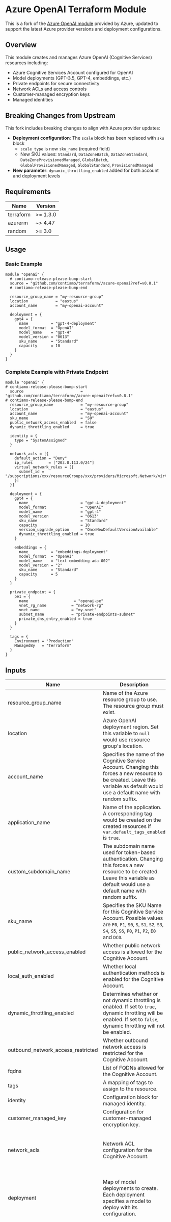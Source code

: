 # Azure OpenAI Terraform Module

This is a fork of the [Azure OpenAI module](https://github.com/Azure/terraform-azurerm-openai) provided by Azure, updated to support the latest Azure provider versions and deployment configurations.

## Overview

This module creates and manages Azure OpenAI (Cognitive Services) resources including:

- Azure Cognitive Services Account configured for OpenAI
- Model deployments (GPT-3.5, GPT-4, embeddings, etc.)
- Private endpoints for secure connectivity
- Network ACLs and access controls
- Customer-managed encryption keys
- Managed identities

## Breaking Changes from Upstream

This fork includes breaking changes to align with Azure provider updates:

- **Deployment configuration**: The `scale` block has been replaced with `sku` block
  - `scale_type` is now `sku_name` (required field)
  - New SKU values: `Standard`, `DataZoneBatch`, `DataZoneStandard`, `DataZoneProvisionedManaged`, `GlobalBatch`, `GlobalProvisionedManaged`, `GlobalStandard`, `ProvisionedManaged`
- **New parameter**: `dynamic_throttling_enabled` added for both account and deployment levels

## Requirements

| Name      | Version  |
| --------- | -------- |
| terraform | >= 1.3.0 |
| azurerm   | ~> 4.47  |
| random    | >= 3.0   |

## Usage

### Basic Example

```hcl
module "openai" {
  # contiamo-release-please-bump-start
  source = "github.com/contiamo/terraform//azure-openai?ref=v0.8.1"
  # contiamo-release-please-bump-end

  resource_group_name = "my-resource-group"
  location            = "eastus"
  account_name        = "my-openai-account"

  deployment = {
    gpt4 = {
      name          = "gpt-4-deployment"
      model_format  = "OpenAI"
      model_name    = "gpt-4"
      model_version = "0613"
      sku_name      = "Standard"
      capacity      = 10
    }
  }
}
```

### Complete Example with Private Endpoint

```hcl
module "openai" {
# contiamo-release-please-bump-start
  source                         = "github.com/contiamo/terraform//azure-openai?ref=v0.8.1"
# contiamo-release-please-bump-end
  resource_group_name            = "my-resource-group"
  location                       = "eastus"
  account_name                   = "my-openai-account"
  sku_name                       = "S0"
  public_network_access_enabled  = false
  dynamic_throttling_enabled     = true

  identity = {
    type = "SystemAssigned"
  }

  network_acls = [{
    default_action = "Deny"
    ip_rules       = ["203.0.113.0/24"]
    virtual_network_rules = [{
      subnet_id = "/subscriptions/xxx/resourceGroups/xxx/providers/Microsoft.Network/virtualNetworks/xxx/subnets/xxx"
    }]
  }]

  deployment = {
    gpt4 = {
      name                       = "gpt-4-deployment"
      model_format               = "OpenAI"
      model_name                 = "gpt-4"
      model_version              = "0613"
      sku_name                   = "Standard"
      capacity                   = 10
      version_upgrade_option     = "OnceNewDefaultVersionAvailable"
      dynamic_throttling_enabled = true
    }

    embeddings = {
      name          = "embeddings-deployment"
      model_format  = "OpenAI"
      model_name    = "text-embedding-ada-002"
      model_version = "2"
      sku_name      = "Standard"
      capacity      = 5
    }
  }

  private_endpoint = {
    pe1 = {
      name                    = "openai-pe"
      vnet_rg_name           = "network-rg"
      vnet_name              = "my-vnet"
      subnet_name            = "private-endpoints-subnet"
      private_dns_entry_enabled = true
    }
  }

  tags = {
    Environment = "Production"
    ManagedBy   = "Terraform"
  }
}
```

## Inputs

| Name                               | Description                                                                                                                                                                            | Type                                                                                                                                                                                                                                                                                                                                                                                          | Default       | Required |
| ---------------------------------- | -------------------------------------------------------------------------------------------------------------------------------------------------------------------------------------- | --------------------------------------------------------------------------------------------------------------------------------------------------------------------------------------------------------------------------------------------------------------------------------------------------------------------------------------------------------------------------------------------- | ------------- | :------: |
| resource_group_name                | Name of the Azure resource group to use. The resource group must exist.                                                                                                                | `string`                                                                                                                                                                                                                                                                                                                                                                                      | n/a           |   yes    |
| location                           | Azure OpenAI deployment region. Set this variable to `null` would use resource group's location.                                                                                       | `string`                                                                                                                                                                                                                                                                                                                                                                                      | n/a           |   yes    |
| account_name                       | Specifies the name of the Cognitive Service Account. Changing this forces a new resource to be created. Leave this variable as default would use a default name with random suffix.    | `string`                                                                                                                                                                                                                                                                                                                                                                                      | `""`          |    no    |
| application_name                   | Name of the application. A corresponding tag would be created on the created resources if `var.default_tags_enabled` is `true`.                                                        | `string`                                                                                                                                                                                                                                                                                                                                                                                      | `""`          |    no    |
| custom_subdomain_name              | The subdomain name used for token-based authentication. Changing this forces a new resource to be created. Leave this variable as default would use a default name with random suffix. | `string`                                                                                                                                                                                                                                                                                                                                                                                      | `null`        |    no    |
| sku_name                           | Specifies the SKU Name for this Cognitive Service Account. Possible values are `F0`, `F1`, `S0`, `S`, `S1`, `S2`, `S3`, `S4`, `S5`, `S6`, `P0`, `P1`, `P2`, `E0` and `DC0`.            | `string`                                                                                                                                                                                                                                                                                                                                                                                      | `"S0"`        |    no    |
| public_network_access_enabled      | Whether public network access is allowed for the Cognitive Account.                                                                                                                    | `bool`                                                                                                                                                                                                                                                                                                                                                                                        | `false`       |    no    |
| local_auth_enabled                 | Whether local authentication methods is enabled for the Cognitive Account.                                                                                                             | `bool`                                                                                                                                                                                                                                                                                                                                                                                        | `true`        |    no    |
| dynamic_throttling_enabled         | Determines whether or not dynamic throttling is enabled. If set to `true`, dynamic throttling will be enabled. If set to `false`, dynamic throttling will not be enabled.              | `bool`                                                                                                                                                                                                                                                                                                                                                                                        | `null`        |    no    |
| outbound_network_access_restricted | Whether outbound network access is restricted for the Cognitive Account.                                                                                                               | `bool`                                                                                                                                                                                                                                                                                                                                                                                        | `false`       |    no    |
| fqdns                              | List of FQDNs allowed for the Cognitive Account.                                                                                                                                       | `list(string)`                                                                                                                                                                                                                                                                                                                                                                                | `null`        |    no    |
| tags                               | A mapping of tags to assign to the resource.                                                                                                                                           | `map(string)`                                                                                                                                                                                                                                                                                                                                                                                 | `{}`          |    no    |
| identity                           | Configuration block for managed identity.                                                                                                                                              | `object({ type = string, identity_ids = optional(list(string)) })`                                                                                                                                                                                                                                                                                                                            | `null`        |    no    |
| customer_managed_key               | Configuration for customer-managed encryption key.                                                                                                                                     | `object({ key_vault_key_id = string, identity_client_id = optional(string) })`                                                                                                                                                                                                                                                                                                                | `null`        |    no    |
| network_acls                       | Network ACL configuration for the Cognitive Account.                                                                                                                                   | `set(object({ default_action = string, ip_rules = optional(set(string)), virtual_network_rules = optional(set(object({ subnet_id = string, ignore_missing_vnet_service_endpoint = optional(bool, false) }))) }))`                                                                                                                                                                             | `null`        |    no    |
| deployment                         | Map of model deployments to create. Each deployment specifies a model to deploy with its configuration.                                                                                | `map(object({ name = string, model_format = string, model_name = string, model_version = string, sku_name = string, rai_policy_name = optional(string), capacity = optional(number), version_upgrade_option = optional(string), dynamic_throttling_enabled = optional(bool) }))`                                                                                                              | `{}`          |    no    |
| private_endpoint                   | Map of private endpoint configurations.                                                                                                                                                | `map(object({ name = string, vnet_rg_name = string, vnet_name = string, subnet_name = string, location = optional(string, null), dns_zone_virtual_network_link_name = optional(string, "dns_zone_link"), private_dns_entry_enabled = optional(bool, false), private_service_connection_name = optional(string, "privateserviceconnection"), is_manual_connection = optional(bool, false) }))` | `{}`          |    no    |
| private_dns_zone                   | Configuration for existing Private DNS Zone to use. Leave as default to create a new Private DNS Zone.                                                                                 | `object({ name = string, resource_group_name = optional(string) })`                                                                                                                                                                                                                                                                                                                           | `null`        |    no    |
| pe_subresource                     | A list of subresource names which the Private Endpoint is able to connect to.                                                                                                          | `list(string)`                                                                                                                                                                                                                                                                                                                                                                                | `["account"]` |    no    |

### Deployment Object Details

The `deployment` variable accepts a map of objects with the following structure:

```hcl
deployment = {
  deployment_key = {
    name                       = string                # (Required) Deployment name
    model_format               = string                # (Required) Model format (e.g., "OpenAI")
    model_name                 = string                # (Required) Model name (e.g., "gpt-4", "gpt-35-turbo")
    model_version              = string                # (Required) Model version (e.g., "0613")
    sku_name                   = string                # (Required) SKU name: Standard, DataZoneBatch, DataZoneStandard,
                                                       #            DataZoneProvisionedManaged, GlobalBatch,
                                                       #            GlobalProvisionedManaged, GlobalStandard, ProvisionedManaged
    capacity                   = number                # (Optional) Tokens-per-Minute in thousands. Defaults to 1 (= 1000 TPM)
    rai_policy_name            = string                # (Optional) RAI policy name
    version_upgrade_option     = string                # (Optional) Version upgrade option: OnceNewDefaultVersionAvailable,
                                                       #            OnceCurrentVersionExpired, NoAutoUpgrade
    dynamic_throttling_enabled = bool                  # (Optional) Enable dynamic throttling
  }
}
```

## Outputs

| Name                 | Description                                                            |
| -------------------- | ---------------------------------------------------------------------- |
| openai_id            | The ID of the Cognitive Service Account                                |
| openai_endpoint      | The endpoint used to connect to the Cognitive Service Account          |
| openai_subdomain     | The subdomain used to connect to the Cognitive Service Account         |
| openai_primary_key   | The primary access key for the Cognitive Service Account (sensitive)   |
| openai_secondary_key | The secondary access key for the Cognitive Service Account (sensitive) |
| private_ip_addresses | A map dictionary of the private IP addresses for each private endpoint |

## Common Model Deployments

### GPT Models

```hcl
deployment = {
  gpt4 = {
    name          = "gpt-4"
    model_format  = "OpenAI"
    model_name    = "gpt-4"
    model_version = "0613"
    sku_name      = "Standard"
    capacity      = 10
  }

  gpt35_turbo = {
    name          = "gpt-35-turbo"
    model_format  = "OpenAI"
    model_name    = "gpt-35-turbo"
    model_version = "0613"
    sku_name      = "Standard"
    capacity      = 30
  }
}
```

### Embeddings

```hcl
deployment = {
  embeddings = {
    name          = "text-embedding-ada-002"
    model_format  = "OpenAI"
    model_name    = "text-embedding-ada-002"
    model_version = "2"
    sku_name      = "Standard"
    capacity      = 10
  }
}
```

## Notes

- Model availability varies by region. Check [Azure OpenAI Service models](https://learn.microsoft.com/en-us/azure/ai-services/openai/concepts/models) for regional availability.
- Capacity is measured in thousands of Tokens-per-Minute (TPM). A capacity of 1 equals 1,000 TPM.
- When using private endpoints, ensure that `public_network_access_enabled` is set to `false`.
- The module supports both system-assigned and user-assigned managed identities.

## License

This module is maintained by Contiamo and is a fork of the original Azure module.
